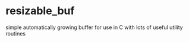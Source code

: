 # resizable_buf
simple automatically growing buffer for use in C with lots of useful utility routines


